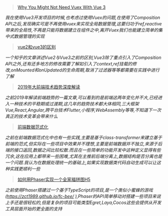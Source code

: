 > [Why You Might Not Need Vuex With Vue 3 ](https://medium.com/better-programming/why-you-might-not-need-vuex-with-vue-3-61ad09e62334)

*我在使用Vue3开发项目的时候,也考虑过使用Vuex的问题,在使用了Composition API之后,发现确实可是不再使用vuex来实现全局数据管理,这要归功于ref,reactive带来的全局性,不再是只能将数据建立在组件之中,离开Vuex我们也能建立简单的集中式数据管理的实现*

> [vue2和vue3的区别](https://zhuanlan.zhihu.com/p/267040951)

*一个知乎的文章讲述Vue2与Vue3之前的区别,Vue3除了重点引入了Composition API之外,还有还多地方的修改需要了解如引入了context,ref挂载的修改,onMounted和onUpdated的生命周期,取消了过滤器等等都需要在实践中进行了解*

> [2019年大前端技术趋势深度解读](https://mp.weixin.qq.com/s?__biz=MzUxMzcxMzE5Ng%3D%3D&mid=2247490726&idx=1&sn=7f385d8a714a452719e971f9d149e7e0#rd)

*之前2019年解读前端趋势的一篇文章,可以看到的是前端这两年变化并不大,已经进入一种技术的平稳期或过渡期,这几年的趋势技术都大体相同,三大框架Vue,React,Angular,跨平台技术Flutter,小程序,WebAssembly等等,不知道下一次真正的技术变革会带来什么*

> [前端数据范式化](https://zhuanlan.zhihu.com/p/36487766)

*之前在前端数据范式化中也有一些实践,主要是基于class-transformer来建立基于前端的范式,但实际在一些项目中效果并不理想,主要是前端数据并不独立,来源于后端的接口返回,数据之间比较松散.而且在一些简单的功能开发中这种定义显得有些冗余,这在应用上都带来一些困难,尤其在主推前后端分离上,数据结构是否分离也是一个问题.我认为在数据处理统一的基础上,如果实现数据类代码自动生成可以让这种实践更顺利一些*


> [如何用Phaser实现一个全家福拼图H5](https://juejin.cn/post/6844903798234677256)

*之前使用Phaser搭建过一个基于TypeScript的项目,是一个类似小蜜蜂的游戏(https://zct1989.github.io/fc-bee/
),Phaser的API简单移动对搭建一些项目来说上手还是很轻松的,但是复杂的项目可能类型Egret,Laya,Cocos这些会提供从开发工具层面开始的更全面的支持*


